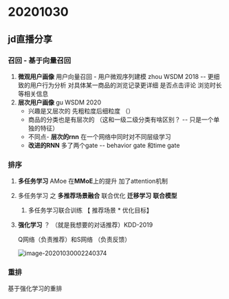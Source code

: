 # 20201030

## jd直播分享



###  召回 - 基于向量召回

1. **微观用户画像**     用户向量召回 - 用户微观序列建模  zhou WSDM 2018   -- 更细致的用户行为分析 对具体某一商品的浏览记录更详细  是否点击评论 浏览时长等相关信息
2. **层次用户画像** gu WSDM 2020 
   - 兴趣是又层次的 先粗粒度后细粒度  （）
   - 商品的分类也是有层次的 （这和一级二级分类有啥区别？ -- 只是一个单独的特征）
   - 不同点- **层次的rnn** 在一个网络中同时对不同层级学习  
   - **改进的RNN**  多了两个gate -- behavior gate 和time gate  



### 排序 

1.  **多任务学习**  AMoe  在**MMoE**上的提升  加了attention机制  

2. 多任务学习 之 **多推荐场景融合** 联合优化 **迁移学习**   **联合模型**

   1. 多任务学习联合训练  【 推荐场景 * 优化目标】 

3. **强化学习** ？  （就是我想要的对话推荐）KDD-2019 

   Q网络（负责推荐）和S网络 （负责反馈）

   ![image-20201030002240374](https://i.loli.net/2020/10/30/NgpoS49U5LwE73R.png)



### 重排 

基于强化学习的重排 
